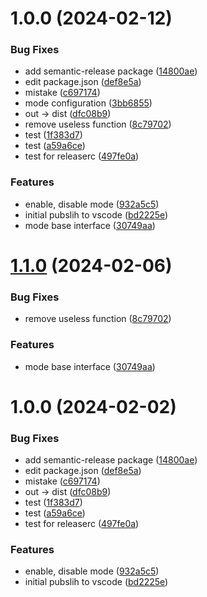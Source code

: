 # 1.0.0 (2024-02-12)


### Bug Fixes

* add semantic-release package ([14800ae](https://github.com/JunbaeJs/junbae-mode/commit/14800aeb080e0ed58a480b9f12a145a0941e805c))
* edit package.json ([def8e5a](https://github.com/JunbaeJs/junbae-mode/commit/def8e5a72fbac988d6ec9e13675fe3bade911f31))
* mistake ([c697174](https://github.com/JunbaeJs/junbae-mode/commit/c697174ef1760c48ec5a67ec22f586aa98403adc))
* mode configuration ([3bb6855](https://github.com/JunbaeJs/junbae-mode/commit/3bb68551316ec001257f7259d39928f490d2579a))
* out -> dist ([dfc08b9](https://github.com/JunbaeJs/junbae-mode/commit/dfc08b912cca310d994bfe443dcaad47763b40fd))
* remove useless function ([8c79702](https://github.com/JunbaeJs/junbae-mode/commit/8c79702e9189e492dae02515671056139101ca1e))
* test ([1f383d7](https://github.com/JunbaeJs/junbae-mode/commit/1f383d78f27075484053b884627fb044ba09c0df))
* test ([a59a6ce](https://github.com/JunbaeJs/junbae-mode/commit/a59a6ce836f921672c5d446cd16a5118370c27c6))
* test for releaserc ([497fe0a](https://github.com/JunbaeJs/junbae-mode/commit/497fe0a4220fdc1f06dee854506a4ff78ecc0edf))


### Features

* enable, disable mode ([932a5c5](https://github.com/JunbaeJs/junbae-mode/commit/932a5c5d6e54109d67af86d163cb8a377c05d7cb))
* initial pubslih to vscode ([bd2225e](https://github.com/JunbaeJs/junbae-mode/commit/bd2225e2952313d31e05a27f19798cc57e419530))
* mode base interface ([30749aa](https://github.com/JunbaeJs/junbae-mode/commit/30749aab2e3534a5aec7de83b848170ae355daa2))

# [1.1.0](https://github.com/JunbaeJs/junbae-mode/compare/v1.0.0...v1.1.0) (2024-02-06)


### Bug Fixes

* remove useless function ([8c79702](https://github.com/JunbaeJs/junbae-mode/commit/8c79702e9189e492dae02515671056139101ca1e))


### Features

* mode base interface ([30749aa](https://github.com/JunbaeJs/junbae-mode/commit/30749aab2e3534a5aec7de83b848170ae355daa2))

# 1.0.0 (2024-02-02)


### Bug Fixes

* add semantic-release package ([14800ae](https://github.com/JunbaeJs/junbae-mode/commit/14800aeb080e0ed58a480b9f12a145a0941e805c))
* edit package.json ([def8e5a](https://github.com/JunbaeJs/junbae-mode/commit/def8e5a72fbac988d6ec9e13675fe3bade911f31))
* mistake ([c697174](https://github.com/JunbaeJs/junbae-mode/commit/c697174ef1760c48ec5a67ec22f586aa98403adc))
* out -> dist ([dfc08b9](https://github.com/JunbaeJs/junbae-mode/commit/dfc08b912cca310d994bfe443dcaad47763b40fd))
* test ([1f383d7](https://github.com/JunbaeJs/junbae-mode/commit/1f383d78f27075484053b884627fb044ba09c0df))
* test ([a59a6ce](https://github.com/JunbaeJs/junbae-mode/commit/a59a6ce836f921672c5d446cd16a5118370c27c6))
* test for releaserc ([497fe0a](https://github.com/JunbaeJs/junbae-mode/commit/497fe0a4220fdc1f06dee854506a4ff78ecc0edf))


### Features

* enable, disable mode ([932a5c5](https://github.com/JunbaeJs/junbae-mode/commit/932a5c5d6e54109d67af86d163cb8a377c05d7cb))
* initial pubslih to vscode ([bd2225e](https://github.com/JunbaeJs/junbae-mode/commit/bd2225e2952313d31e05a27f19798cc57e419530))
